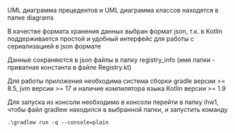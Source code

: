 UML диаграмма прецедентов и UML диаграмма классов находятся в папке diagrams

В качестве формата хранения данных выбран формат json, т.к. в Kotlin поддерживается простой и удобный интерфейс для работы с сериализацией в json формате 

Данные сохраняются в json файлы в папку registry_info (имя папки - приватная константа в файле Registry.kt) 

Для работы приложения необходима система сборки gradle версии >= 8.5, jvm версии >= 17 и наличие компилятора языка Kotlin версии >= 1.9

Для запуска из консоли необходимо в консоли перейти в папку ihw1, чтобы файл gradlew находился в выбранной папки, и запустить команду

    .\gradlew run -q --console=plain
